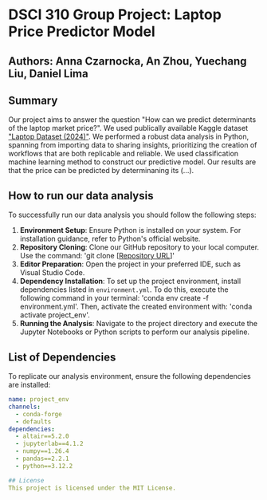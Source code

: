 # DSCI 310 Group Project: Laptop Price Predictor Model

## Authors: Anna Czarnocka, An Zhou, Yuechang Liu, Daniel Lima

## Summary
Our project aims to answer the question "How can we predict determinants of the laptop market price?". We used publically available Kaggle dataset ["Laptop Dataset (2024)"](https://www.kaggle.com/datasets/aniket1505/laptop-dataset-2023). We performed a robust data analysis in Python, spanning from importing data to sharing insights, prioritizing the creation of workflows that are both replicable and reliable. We used classification machine learning method to construct our predictive model. Our results are that the price can be predicted by determinaning its (...).

## How to run our data analysis
To successfully run our data analysis you should follow the following steps:
1. **Environment Setup**: Ensure Python is installed on your system. For installation guidance, refer to Python's official website.
3. **Repository Cloning**: Clone our GitHub repository to your local computer. Use the command: 'git clone [[Repository URL](https://github.com/DSCI-310-2024/Laptops--market-prices-detemrinants-prediction.git)]'
4. **Editor Preparation**: Open the project in your preferred IDE, such as Visual Studio Code.
5. **Dependency Installation**: To set up the project environment, install dependencies listed in `environment.yml`. To do this, execute the following command in your terminal: 'conda env create -f environment.yml'. Then, activate the created environment with: 'conda activate project_env'.
6. **Running the Analysis**: Navigate to the project directory and execute the Jupyter Notebooks or Python scripts to perform our analysis pipeline.

## List of Dependencies
To replicate our analysis environment, ensure the following dependencies are installed:
```yaml
name: project_env
channels:
  - conda-forge
  - defaults
dependencies:
  - altair==5.2.0
  - jupyterlab==4.1.2
  - numpy==1.26.4
  - pandas==2.2.1
  - python==3.12.2

## License
This project is licensed under the MIT License.
